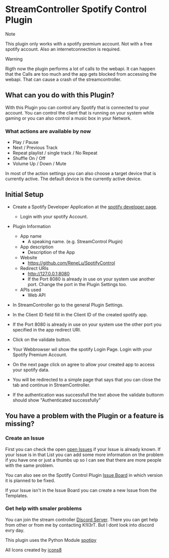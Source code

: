 # StreamController Spotify Control Plugin

> [!NOTE]
> This plugin only works with a spotify premium account. Not with a free spotify account.
> Also an internetconnection is required.

> [!WARNING]
> Rigth now the plugin performs a lot of calls to the webapi. It can happen that the Calls are too
> much and the app gets blocked from accessing the webapi. That can cause a crash of the streamcontroller.

## What can you do with this Plugin?

With this Plugin you can control any Spotify that is connected to your account.
You can control the client that is running on your system while gaming or you can also control a music box in your Network.

### What actions are available by now
- Play / Pause
- Next / Previous Track
- Repeat playlist / single track / No Repeat
- Shuffle On / Off
- Volume Up / Down / Mute

In most of the action settings you can also choose a target device that is currently active. The default device is the currently active device.

## Initial Setup

- Create a Spotify Developer Application at the [spotify developer page](https://developer.spotify.com/dashboard).
    - Login with your spotify Account.
- Plugin Information
    - App name
        - A speaking name. (e.g. StreamControl Plugin)
    - App description
        - Description of the App
    - Website
        - https://github.com/ReneLu/SpotifyControl
    - Redirect URIs
        - http://127.0.0.1:8080
        - If the Port 8080 is already in use on your system use another port. Change the port in the Plugin Settings too.
    - APIs used
        - Web API

- In StreamController go to the general Plugin Settings.
- In the Client ID field fill in the Client ID of the created spotify app.
- If the Port 8080 is already in use on your system use the other port you specified in the app redirect URI.
- Click on the validate button.
- Your Webbrowser wil show the spotify Login Page. Login with your Spotify Premium Account.
- On the next page click on agree to allow your created app to access your spotify data.
- You will be redirected to a simple page that says that you can close the tab and continue in StreamController.
- If the authentication was successfull the text above the validate buttonm should show "Authenticated successfully"


## You have a problem with the Plugin or a feature is missing?
### Create an Issue
First you can check the open [open Issues](https://github.com/ReneLu/SpotifyControl/issues) if your Issue is already known. If your Issue is in that List you can add some more information on the problem if you have one or just a thumbs up so I can see that there are more people with the same problem.

You can also see on the Spotify Control Plugin [Issue Board](https://github.com/users/ReneLu/projects/3) in which version it is planned to be fixed.

If your Issue isn't in the Issue Board you can create a new Issue from the Templates.

### Get help with smaler problems
You can join the stream controller [Discord Server](https://discord.gg/MSyHM8TN3u). There you can get help from other or from me by contacting K!ll3rT. But I dont look into discord evry day.



This plugin uses the Python Module [spotipy](https://spotipy.readthedocs.io/en/2.25.1/#license)

All Icons created by [icons8](https://icons8.com)
